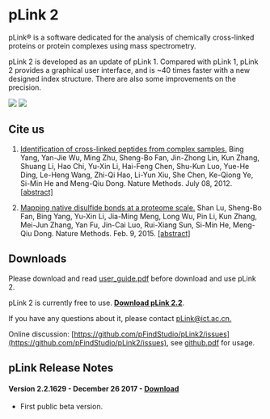 # pLink 2

pLink® is a software dedicated for the analysis of chemically cross-linked proteins or protein complexes using mass spectrometry.

pLink 2 is developed as an update of pLink 1. Compared with pLink 1, pLink 2 provides a graphical user interface, and is ~40 times faster with a new designed index structure. There are also some improvements on the precision.

![](http://pfind.ict.ac.cn/software/pLink2/pLink2.png)
![](http://pfind.ict.ac.cn/software/pLink2/pLabel.png)


## Cite us
1. [Identification of cross-linked peptides from complex samples.](http://pfind.ict.ac.cn/paper/2012_yang.pdf)
Bing Yang, Yan-Jie Wu, Ming Zhu, Sheng-Bo Fan, Jin-Zhong Lin, Kun Zhang, Shuang Li, Hao Chi, Yu-Xin Li, Hai-Feng Chen, Shu-Kun Luo, Yue-He Ding, Le-Heng Wang, Zhi-Qi Hao, Li-Yun Xiu, She Chen, Ke-Qiong Ye, Si-Min He and Meng-Qiu Dong.
Nature Methods. July 08, 2012. [[abstract]](https://www.nature.com/articles/nmeth.2099)

2. [Mapping native disulfide bonds at a proteome scale.](http://pfind.ict.ac.cn/paper/2015_fan.pdf)
Shan Lu, Sheng-Bo Fan, Bing Yang, Yu-Xin Li, Jia-Ming Meng, Long Wu, Pin Li, Kun Zhang, Mei-Jun Zhang, Yan Fu, Jin-Cai Luo, Rui-Xiang Sun, Si-Min He, Meng-Qiu Dong.
Nature Methods. Feb. 9, 2015. [[abstract]](https://www.nature.com/articles/nmeth.3283)

## Downloads
Please download and read [user_guide.pdf](http://pfind.ict.ac.cn/software/pLink2/pLink2%20User%20Guide.pdf) before download and use pLink 2.

pLink 2 is currently free to use. **[Download pLink 2.2](http://pfind.ict.ac.cn/download/pLink2/pLink2.2.1629.exe)**.

If you have any questions about it, please contact [pLink@ict.ac.cn.](mailto:pLink@ict.ac.cn)

Online discussion: [https://github.com/pFindStudio/pLink2/issues](https://github.com/pFindStudio/pLink2/issues), see [github.pdf](http://pfind.ict.ac.cn/file/github.pdf) for usage.

## pLink Release Notes
#### Version 2.2.1629 - December 26 2017 - [Download](http://pfind.ict.ac.cn/download/pLink2/pLink2.2.1629.exe)
* First public beta version.

